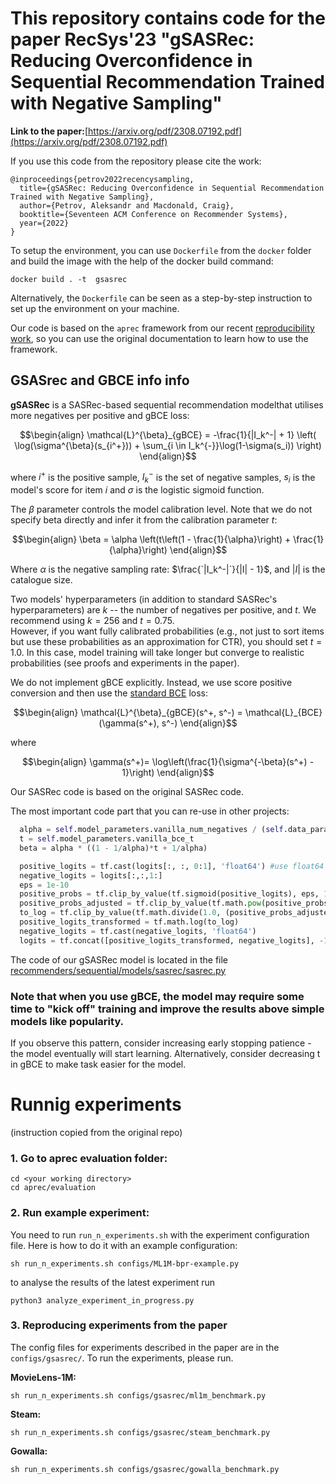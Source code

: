 # This repository contains code for the paper RecSys'23 "gSASRec: Reducing Overconfidence in Sequential Recommendation Trained with Negative Sampling"

**Link to the paper:**[https://arxiv.org/pdf/2308.07192.pdf](https://arxiv.org/pdf/2308.07192.pdf)

If you use this code from the repository please cite the work: 
```
@inproceedings{petrov2022recencysampling,
  title={gSASRec: Reducing Overconfidence in Sequential Recommendation Trained with Negative Sampling},
  author={Petrov, Aleksandr and Macdonald, Craig},
  booktitle={Seventeen ACM Conference on Recommender Systems},
  year={2022}
}
```

To setup the environment, you can use `Dockerfile` from the `docker` folder and build the image with the help of the docker build command:

```
docker build . -t  gsasrec
```

Alternatively, the `Dockerfile` can be seen as a step-by-step instruction to set up the environment on your machine. 

Our code is based on the `aprec` framework from our recent [reproducibility work](https://github.com/asash/bert4rec_repro), so you can use the original documentation to learn how to use the framework. 

## GSASrec and GBCE info info
**gSASRec** is a SASRec-based sequential recommendation modelthat utilises more negatives per positive and gBCE loss: 

```math
\begin{align}
     \mathcal{L}^{\beta}_{gBCE} = -\frac{1}{|I_k^-| + 1} \left( \log(\sigma^{\beta}(s_{i^+})) + \sum_{i \in I_k^{-}}\log(1-\sigma(s_i)) \right)
\end{align}
```
where $`i^+`$ is the positive sample, $`I_k^-`$ is the set of negative samples, $`s_i`$ is the model's score for item $`i`$ and $`\sigma`$ is the logistic sigmoid function. 

The $`\beta`$ parameter controls the model calibration level. Note that we do not specify beta directly and infer it from the calibration parameter $`t`$:

```math
\begin{align}
    \beta = \alpha \left(t\left(1 - \frac{1}{\alpha}\right) + \frac{1}{\alpha}\right)
\end{align}
```
Where $`\alpha`$ is the negative sampling rate: $`\frac{`|I_k^-|`}{|I| - 1}`$, and $`|I|`$ is the catalogue size. 


Two models' hyperparameters (in addition to standard SASRec's hyperparameters) are $`k`$ -- the number of negatives per positive, and $`t`$. We recommend using $`k = 256`$ and $`t=0.75`$.  
However, if you want fully calibrated probabilities (e.g., not just to sort items but use these probabilities as an approximation for CTR), you should set $t=1.0$. In this case, model training will take longer but converge to realistic probabilities (see proofs and experiments in the paper). 

 We do not implement gBCE explicitly. Instead, we use score positive conversion and then use the [standard BCE](losses/bce.py) loss: 
```math
\begin{align}
        \mathcal{L}^{\beta}_{gBCE}(s^+, s^-) =  \mathcal{L}_{BCE}(\gamma(s^+), s^-)
\end{align}
```
where

```math
\begin{align}
    \gamma(s^+)= \log\left(\frac{1}{\sigma^{-\beta}(s^+) - 1}\right)
\end{align}
```

Our SASRec code is based on the original SASRec code. 

The most important code part that you can re-use in other projects: 

```python
  alpha = self.model_parameters.vanilla_num_negatives / (self.data_parameters.num_items - 1)
  t = self.model_parameters.vanilla_bce_t 
  beta = alpha * ((1 - 1/alpha)*t + 1/alpha)

  positive_logits = tf.cast(logits[:, :, 0:1], 'float64') #use float64 to increase numerical stability
  negative_logits = logits[:,:,1:]
  eps = 1e-10
  positive_probs = tf.clip_by_value(tf.sigmoid(positive_logits), eps, 1-eps)
  positive_probs_adjusted = tf.clip_by_value(tf.math.pow(positive_probs, -beta), 1+eps, tf.float64.max)
  to_log = tf.clip_by_value(tf.math.divide(1.0, (positive_probs_adjusted  - 1)), eps, tf.float64.max)
  positive_logits_transformed = tf.math.log(to_log)
  negative_logits = tf.cast(negative_logits, 'float64')
  logits = tf.concat([positive_logits_transformed, negative_logits], -1)
```
The code of our gSASRec model is located in the file [recommenders/sequential/models/sasrec/sasrec.py](recommenders/sequential/models/sasrec/sasrec.py)

### Note that when you use gBCE, the model may require some time to "kick off" training  and improve the results above simple models like popularity. 

If you observe this pattern, consider increasing early stopping patience - the model eventually will start learning. Alternatively, consider decreasing t in gBCE to make task easier for the model. 

# Runnig experiments
(instruction copied from the original repo)

### 1.  Go to aprec evaluation folder: 
```
cd <your working directory>
cd aprec/evaluation
```

### 2. Run example experiment: 
You need to run `run_n_experiments.sh` with the experiment configuration file. Here is how to do it with an example configuration: 


```
sh run_n_experiments.sh configs/ML1M-bpr-example.py
```
to analyse the results of the latest experiment run 

```
python3 analyze_experiment_in_progress.py
```

### 3. Reproducing experiments from the paper
The config files for  experiments described in the paper are in the `configs/gsasrec/`. 
To run the experiments, please run.

**MovieLens-1M:**

```
sh run_n_experiments.sh configs/gsasrec/ml1m_benchmark.py
```

**Steam:**

```
sh run_n_experiments.sh configs/gsasrec/steam_benchmark.py
```
**Gowalla:**

```
sh run_n_experiments.sh configs/gsasrec/gowalla_benchmark.py
```
